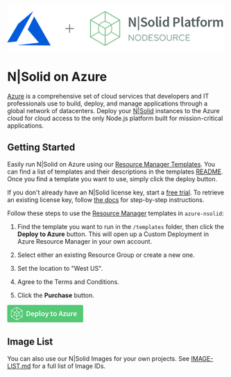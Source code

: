 ![N|Solid](/images/nsolid-azure.png)

# N|Solid on Azure

[Azure](https://azure.microsoft.com/en-us/?v=18.07a) is a comprehensive set of cloud services that developers and IT professionals use to build, deploy, and manage applications through a global network of datacenters. Deploy your [N|Solid](https://nodesource.com/products/nsolid) instances to the Azure cloud for cloud access to the only Node.js platform built for mission-critical applications.

## Getting Started

Easily run N|Solid on Azure using our [Resource Manager Templates](templates/). You can find a list of templates and their descriptions in the templates [README](/templates/README.md). Once you find a template you want to use, simply click the deploy button.

If you don't already have an N|Solid license key, start a [free trial](https://pages.nodesource.com/nsolid-free-trial.html). To retrieve an existing license key, follow [the docs](https://docs.nodesource.com/nsolid/3.0/docs#setting-up-the-nsolid-console) for step-by-step instructions. 

Follow these steps to use the [Resource Manager](https://docs.microsoft.com/en-us/azure/azure-resource-manager/resource-group-portal) templates in `azure-nsolid`:

1. Find the template you want to run in the `/templates` folder, then click the **Deploy to Azure** button. This will open up a Custom Deployment in Azure Resource Manager in your own account.

2. Select either an existing Resource Group or create a new one.

3. Set the location to "West US".

4. Agree to the Terms and Conditions.

5. Click the **Purchase** button.


[![Launch ARM Template](/images/deploy-to-azure.png)](https://portal.azure.com/#create/Microsoft.Template/uri/https%3A%2F%2Fnodesourcearmtemplates.blob.core.windows.net%2Fpublic%2Fnsolid-quick-start.json)

## Image List

You can also use our N|Solid Images for your own projects. See [IMAGE-LIST.md](IMAGE-LIST.md) for a full list of Image IDs.

